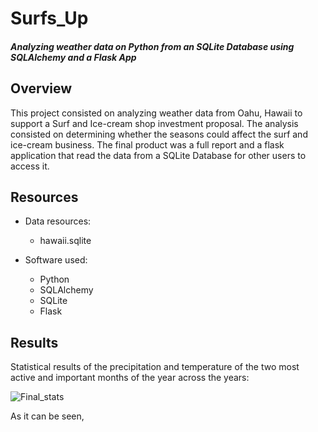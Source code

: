 # Surfs_Up

#### *Analyzing weather data on Python from an SQLite Database using SQLAlchemy and a Flask App*

## Overview
This project consisted on analyzing weather data from Oahu, Hawaii to support a Surf and Ice-cream shop investment proposal. The analysis consisted on determining whether the seasons could affect the surf and ice-cream business. The final product was a full report and a flask application that read the data from a SQLite Database for other users to access it. 

## Resources
- Data resources: 
  - hawaii.sqlite

- Software used: 
  - Python
  - SQLAlchemy
  - SQLite
  - Flask

## Results
Statistical results of the precipitation and temperature of the two most active and important months of the year across the years:

![Final_stats](https://user-images.githubusercontent.com/83378141/125126996-eb8f0880-e0c9-11eb-9e05-897e35e1ff2a.png)

As it can be seen, 
